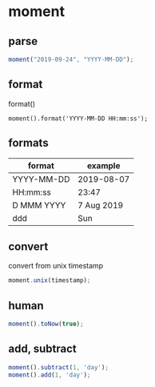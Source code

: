 # moment

## parse

```javascript
moment("2019-09-24", "YYYY-MM-DD");
```

## format

format()

```jacascript
moment().format('YYYY-MM-DD HH:mm:ss');
```

## formats

| format     | example    |
| ---------- | ---------- |
| YYYY-MM-DD | 2019-08-07 |
| HH:mm:ss   | 23:47      |
| D MMM YYYY | 7 Aug 2019 |
| ddd        | Sun        |

## convert

convert from unix timestamp

```javascript
moment.unix(timestamp);
```

## human

```javascript
moment().toNow(true);
```

## add, subtract

```javascript
moment().subtract(1, 'day');
moment().add(1, 'day');
```

